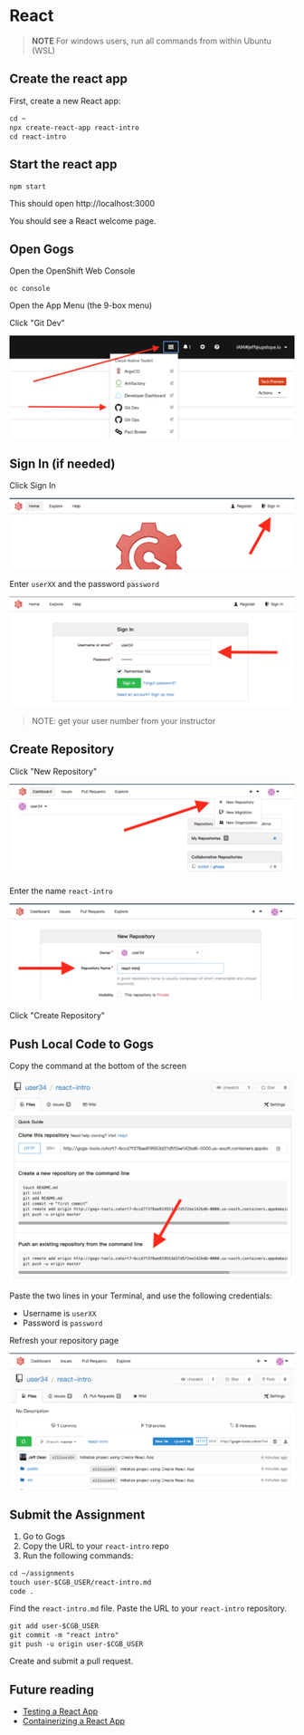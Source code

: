 # React

> **NOTE** For windows users, run all commands from within Ubuntu (WSL)

## Create the react app

First, create a new React app:

```
cd ~
npx create-react-app react-intro
cd react-intro
```

## Start the react app

```
npm start
```

This should open http://localhost:3000

You should see a React welcome page.

## Open Gogs

Open the OpenShift Web Console

```
oc console
```

Open the App Menu (the 9-box menu)

Click "Git Dev"

![](../img/gogs-menu.png)

## Sign In (if needed)

Click Sign In

![](./img/01-gogs-sign-in.png)

Enter `userXX` and the password `password`

![](./img/02-gogs-username.png)

> NOTE: get your user number from your instructor

## Create Repository

Click "New Repository"

![](./img/03-gogs-new-repo.png)

Enter the name `react-intro`

![](./img/04-gogs-repo-name.png)

Click "Create Repository"

## Push Local Code to Gogs

Copy the command at the bottom of the screen

![](./img/05-gogs-command.png)

Paste the two lines in your Terminal, and use the following credentials:

- Username is `userXX`
- Password is `password`

Refresh your repository page

![](./img/06-gogs-code.png)

## Submit the Assignment

1. Go to Gogs
1. Copy the URL to your `react-intro` repo
1. Run the following commands:

```
cd ~/assignments
touch user-$CGB_USER/react-intro.md
code .
```

Find the `react-intro.md` file. Paste the URL to your `react-intro` repository.

```
git add user-$CGB_USER
git commit -m "react intro"
git push -u origin user-$CGB_USER
```

Create and submit a pull request.

## Future reading

- [Testing a React App](./testing.md)
- [Containerizing a React App](./docker.md)
